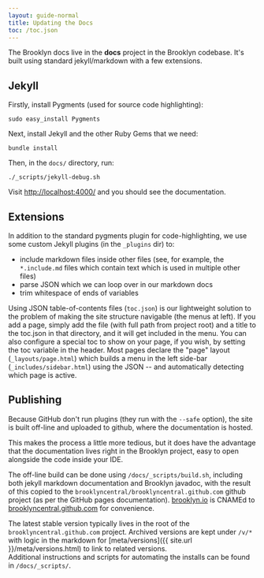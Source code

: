 ```yaml
---
layout: guide-normal
title: Updating the Docs
toc: /toc.json
---
```


The Brooklyn docs live in the **docs** project in the Brooklyn codebase.
It's built using standard jekyll/markdown with a few extensions.


## Jekyll

Firstly, install Pygments (used for source code highlighting):

    sudo easy_install Pygments

Next, install Jekyll and the other Ruby Gems that we need:

    bundle install

Then, in the `docs/` directory, run:

    ./_scripts/jekyll-debug.sh 
    
Visit [http://localhost:4000/](http://localhost:4000/) and you should see the documentation.


## Extensions

In addition to the standard pygments plugin for code-highlighting,
we use some custom Jekyll plugins (in the `_plugins` dir) to:

* include markdown files inside other files 
  (see, for example, the `*.include.md` files which contain text
  which is used in multiple other files)
* parse JSON which we can loop over in our markdown docs
* trim whitespace of ends of variables

Using JSON table-of-contents files (`toc.json`) is our lightweight solution
to the problem of making the site structure navigable (the menus at left).
If you add a page, simply add the file (with full path from project root)
and a title to the toc.json in that directory, and it will get included
in the menu.  You can also configure a special toc to show on your page,
if you wish, by setting the toc variable in the header.
Most pages declare the "page" layout (`_layouts/page.html`) which builds
a menu in the left side-bar (`_includes/sidebar.html`) using the JSON --
and automatically detecting which page is active. 
 

## Publishing

Because GitHub don't run plugins (they run with the `--safe` option),
the site is built off-line and uploaded to github, where the documentation is hosted.

This makes the process a little more tedious, but it does have the advantage 
that the documentation lives right in the Brooklyn project,
easy to open alongside the code inside your IDE.

The off-line build can be done using `/docs/_scripts/build.sh`,
including both jekyll markdown documentation and Brooklyn javadoc,
with the result of this copied to the `brooklyncentral/brooklyncentral.github.com` 
github project (as per the GitHub pages documentation).
[brooklyn.io](http://brooklyn.io) is CNAMEd to [brooklyncentral.github.com](brooklyncentral.github.com)
for convenience.

The latest stable version typically lives in the root of the `brooklyncentral.github.com` project.
Archived versions are kept under `/v/*` with logic in the markdown for 
[meta/versions]({{ site.url }}/meta/versions.html) to link to related versions.  
Additional instructions and scripts for automating the installs can be found in `/docs/_scripts/`.

